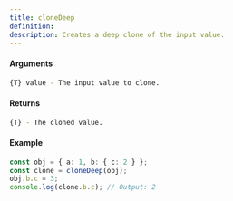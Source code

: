```yaml
---
title: cloneDeep
definition: 
description: Creates a deep clone of the input value.
---
```



#### Arguments


```bash
{T} value - The input value to clone.
```


#### Returns


```bash
{T} - The cloned value.
```


#### Example


```ts
const obj = { a: 1, b: { c: 2 } };const clone = cloneDeep(obj);obj.b.c = 3;console.log(clone.b.c); // Output: 2
```